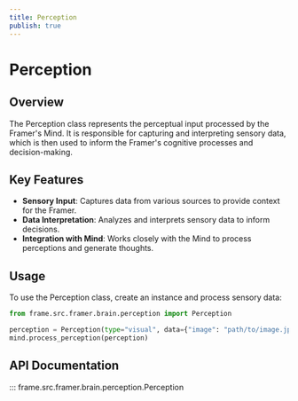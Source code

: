 ```yaml
---
title: Perception
publish: true
---
```


# Perception

## Overview

The Perception class represents the perceptual input processed by the Framer's Mind. It is responsible for capturing and interpreting sensory data, which is then used to inform the Framer's cognitive processes and decision-making.

## Key Features

- **Sensory Input**: Captures data from various sources to provide context for the Framer.
- **Data Interpretation**: Analyzes and interprets sensory data to inform decisions.
- **Integration with Mind**: Works closely with the Mind to process perceptions and generate thoughts.

## Usage

To use the Perception class, create an instance and process sensory data:

```python
from frame.src.framer.brain.perception import Perception

perception = Perception(type="visual", data={"image": "path/to/image.jpg"})
mind.process_perception(perception)
```

## API Documentation

::: frame.src.framer.brain.perception.Perception
